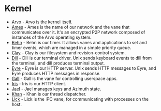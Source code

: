 # Kernel

- [Arvo](/system/kernel/arvo) - Arvo is the kernel itself.
- [Ames](/system/kernel/ames) - Ames is the name of our network and the vane that communicates over it. It's an encrypted P2P network composed of instances of the Arvo operating system.
- [Behn](/system/kernel/behn) - Behn is our timer. It allows vanes and applications to set and timer events, which are managed in a simple priority queue.
- [Clay](/system/kernel/clay) - Clay is our filesystem and revision-control system.
- [Dill](/system/kernel/dill) - Dill is our terminal driver. Unix sends keyboard events to dill from the terminal, and dill produces terminal output.
- [Eyre](/system/kernel/eyre) - Eyre is our HTTP server. Unix sends HTTP messages to Eyre, and Eyre produces HTTP messages in response.
- [Gall](/system/kernel/gall) - Gall is the vane for controlling userspace apps.
- [Iris](/system/kernel/iris) - Iris is our HTTP client.
- [Jael](/system/kernel/jael) - Jael manages keys and Azimuth state.
- [Khan](/system/kernel/khan) - Khan is our thread dispatcher.
- [Lick](/system/kernel/lick) - Lick is the IPC vane, for communicating with processes on the host.
